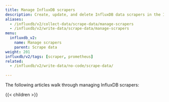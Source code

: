 ```yaml
---
title: Manage InfluxDB scrapers
description: Create, update, and delete InfluxDB data scrapers in the InfluxDB user interface.
aliases:
  - /influxdb/v2/collect-data/scrape-data/manage-scrapers
  - /influxdb/v2/write-data/scrape-data/manage-scrapers
menu:
  influxdb_v2:
    name: Manage scrapers
    parent: Scrape data
weight: 201
influxdb/v2/tags: [scraper, prometheus]
related:
  - /influxdb/v2/write-data/no-code/scrape-data/
  
---
```


The following articles walk through managing InfluxDB scrapers:

{{< children >}}
